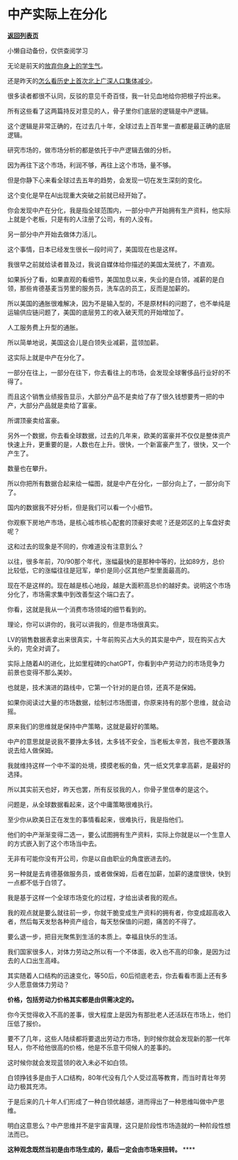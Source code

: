 # 中产实际上在分化

[**返回列表页**](/gzh/记忆承载3)

小懒自动备份，仅供查阅学习

无论是前天的[放弃你身上的学生气](http://mp.weixin.qq.com/s?__biz=MzU3NDc5Nzc0NQ==&mid=2247524095&idx=1&sn=51c2cb8a0548cb46632366101faeec9c&chksm=fd2e3c21ca59b53725b3fef92053bbd3243a319d27b1246891ff2019763277f7c8b3d4761e89&scene=21#wechat_redirect)。  

还是昨天的[怎么看历史上首次北上广深人口集体减少](http://mp.weixin.qq.com/s?__biz=MzU0MjYwNDU2Mw==&mid=2247510830&idx=1&sn=8ea3054ba15056d230aff3eb0fe53ddf&chksm=fb1ac752cc6d4e4402b851c963a75af707607d35dfe5a2a521bd1d4116b4a43e33c1abca00f9&scene=21#wechat_redirect)。

很多读者都很不认同，反驳的意见千奇百怪，我一针见血地给你把根子捋出来。  

所有这些看了这两篇持反对意见的人，骨子里你们底层的逻辑是中产逻辑。

这个逻辑是非常正确的，在过去几十年，全球过去上百年里一直都是最正确的底层逻辑。

研究市场的，做市场分析的都是依托于中产逻辑去做的分析。  

因为再往下这个市场，利润不够，再往上这个市场，量不够。  

但是你静下心来看全球过去五年的趋势，会发现一切在发生深刻的变化。  

这个变化是早在AI出现重大突破之前就已经开始了。  

你会发现中产在分化，我是指全球范围内，一部分中产开始拥有生产资料，他实际上就是个老板，只是有的人注册了公司，有的人没有。  

另一部分中产开始去做体力活儿。  

这个事情，日本已经发生很长一段时间了，美国现在也是这样。  

我很早之前就给读者普及过，我说自媒体给你描述的美国太笼统了，不直观。  

如果拆分了看，如果直观的看细节，美国加息以来，失业的是白领，减薪的是白领，那些肯德基麦当劳里的服务员，洗车店的员工，反而是加薪的。

所以美国的通胀很难解决，因为不是输入型的，不是原材料的问题了，也不单纯是运输供应链问题了，美国的底层劳工的收入破天荒的开始增加了。  

人工服务费上升型的通胀。  

所以简单地说，美国这会儿是白领失业减薪，蓝领加薪。

这实际上就是中产在分化了。

一部分在往上，一部分在往下，你去看往上的市场，会发现全球奢侈品行业好的不得了。  

而且这个销售业绩报告显示，大部分产品不是卖给了存了很久钱想要秀一把的中产，大部分产品就是卖给了富豪。  

所谓顶豪卖给富豪。

另外一个数据，你去看全球数据，过去的几年来，欧美的富豪并不仅仅是整体资产快速上升，更重要的是，人数也在上升。很快，一个新富豪产生了，很快，又一个产生了。

数量也在攀升。  

所以你把所有数据合起来绘一幅图，就是中产在分化，一部分向上了，一部分向下了。  

国内的数据我不好分析，但是我们可以看一个小细节。  

你观察下房地产市场，是核心城市核心配套的顶豪好卖呢？还是郊区的上车盘好卖呢？

这和过去的现象是不同的，你难道没有注意到么？  

以往，很多年前，70/90那个年代，涨幅最快的是那种中等的，比如89方，总价比较低，它的涨幅往往是冠军，单价是同小区其他户型里面最高的。  

现在不是这样的。现在越是核心地段，越是大面积高总价的越好卖。说明这个市场分化了，市场需求集中到改善型这个端口去了。

你看，这就是我从一个消费市场领域的细节看到的。  

理论，你可以讲你的，我可以讲我的，但是市场很真实。

LV的销售数据表拿出来很真实，十年前购买占大头的其实是中产，现在购买占大头的，完全对调了。  

实际上随着AI的进化，比如里程碑的chatGPT，你看到中产劳动力的市场竞争力前景也变得不那么美妙。

也就是，技术演进的路线中，它第一个针对的是白领，还真不是保姆。  

如果你阅读过大量的市场数据，绘制过市场图谱，你原来持有的那个思维，就会动摇。  

原来我们的思维就是保持中产策略，这就是最好的策略。  

中产的意思就是说我不要挣太多钱，太多钱不安全，当老板太辛苦，我也不要跌落说去给人做保姆。  

我就维持这样一个中不溜的处境，摸摸老板的鱼，凭一纸文凭拿拿高薪，是最好的选择。  

所以其实前天也好，昨天也罢，所有反驳我的人，你骨子里信奉的是这个。  

问题是，从全球数据看起来，这个中庸策略很难执行。  

至少你从欧美日正在发生的事情看起来，很难执行，我是指他们。  

他们的中产渐渐变得二选一，要么试图拥有生产资料，实际上你就是以一个生意人的方式嵌入到了这个市场当中去。  

无非有可能你没有开公司，你是以自由职业的角度嵌进去的。

另一种就是去肯德基做服务员，或者做保姆，后者在加薪，加薪的速度很快，快到一点都不低于白领了。  

我是基于这样一个全球市场变化的过程，才给出读者我的观点。

我的观点就是要么就往前一步，你就干脆变成生产资料的拥有者，你变成超高收入者，然后每天发愁各种资产组合，每天愁保值的问题，痛苦的不得了。  

要么退一步，把目光聚焦到生活的本质上。幸福且快乐的生活。  

我们国家很多人，对体力劳动之所以有一个不体面，收入也不高的印象，是因为过去的人口出生高峰。  

其实随着人口结构的迅速变化，等50后，60后彻底老去，你去看看市面上还有多少人愿意做体力劳动？

 **价格，包括劳动力价格其实都是由供需决定的。**

你今天觉得收入不高的差事，很大程度上是因为有那批老人还活跃在市场上，他们压低了报价。

要不了几年，这些人陆续都将要退出劳动力市场，到时候你就会发现新的那一代年轻人，你不给他很高的价格，他是不乐意干伺候人的差事的。  

这时候你就会发现蓝领的收入未必不如白领。  

白领挣钱多是由于人口结构，80年代没有几个人受过高等教育，而当时青壮年劳动力极其充沛。  

于是后来的几十年人们形成了一种白领优越感，进而得出了一种思维叫做中产思维。

明白这意思么？中产思维并不是宇宙真理，这只是阶段性市场造就的一种阶段性想法而已。  

 **这种观念既然当初是由市场生成的，最后一定会由市场来扭转。** ****

